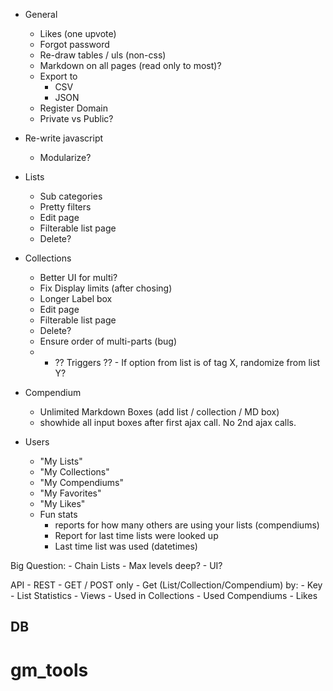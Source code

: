 - General
	- Likes (one upvote)
	- Forgot password
	- Re-draw tables / uls (non-css)
	- Markdown on all pages (read only to most)?
	- Export to
		- CSV
		- JSON
	- Register Domain
	- Private vs Public?

- Re-write javascript 
	- Modularize?

- Lists
	- Sub categories
	- Pretty filters
	- Edit page
	- Filterable list page
	- Delete?

- Collections
	- Better UI for multi?
	- Fix Display limits (after chosing)
	- Longer Label box
	- Edit page
	- Filterable list page
	- Delete?
	- Ensure order of multi-parts (bug)
	
	* - ?? Triggers ?? - If option from list is of tag X, randomize from list Y?
	
- Compendium
	- Unlimited Markdown Boxes (add list / collection / MD box)
	- showhide all input boxes after first ajax call.  No 2nd ajax calls.

- Users
	- "My Lists"
	- "My Collections"
	- "My Compendiums"
	- "My Favorites"
	- "My Likes"
	- Fun stats
		- reports for how many others are using your lists (compendiums)
		- Report for last time lists were looked up
		- Last time list was used (datetimes)


Big Question:
	- Chain Lists
		- Max levels deep?
		- UI?


API
	- REST
	- GET / POST only
	- Get (List/Collection/Compendium) by:
		- Key
	- List Statistics
		- Views
		- Used in Collections
		- Used Compendiums
		- Likes

DB
--

# gm_tools
